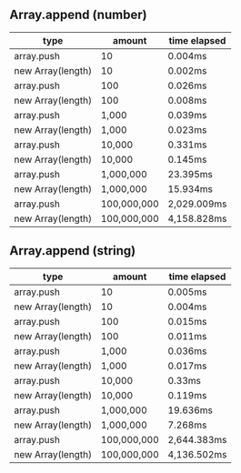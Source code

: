 ## Array.append (number)

|type|amount|time elapsed|
|-|-|-|
array.push|10|0.004ms
new Array(length)|10|0.002ms
array.push|100|0.026ms
new Array(length)|100|0.008ms
array.push|1,000|0.039ms
new Array(length)|1,000|0.023ms
array.push|10,000|0.331ms
new Array(length)|10,000|0.145ms
array.push|1,000,000|23.395ms
new Array(length)|1,000,000|15.934ms
array.push|100,000,000|2,029.009ms
new Array(length)|100,000,000|4,158.828ms
## Array.append (string)

|type|amount|time elapsed|
|-|-|-|
array.push|10|0.005ms
new Array(length)|10|0.004ms
array.push|100|0.015ms
new Array(length)|100|0.011ms
array.push|1,000|0.036ms
new Array(length)|1,000|0.017ms
array.push|10,000|0.33ms
new Array(length)|10,000|0.119ms
array.push|1,000,000|19.636ms
new Array(length)|1,000,000|7.268ms
array.push|100,000,000|2,644.383ms
new Array(length)|100,000,000|4,136.502ms
